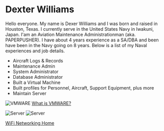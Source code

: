 # Dexter Williams
Hello everyone. My name is Dexer Williams and I was born and raised in Houston, Texas. I currently serve in the United States Navy in Iwakuni, Japan. I'am an Aviation Maintenance Administrationman (aka. PAPERPUSHER). I have about 4 years experience as a SA/DBA and been have been in the Navy going on 8 years. Below is a list of my Naval experiences and job details.
+ Aircraft Logs & Records
+ Maintenance Admin
+ System Administrator
+ Database Administrator
+ Built a Virtual Machine
+ Built profiles for Personnel, Aircraft, Support Equipment, plus more
+ Maintain Server

![VMWARE](https://blogs.vmware.com/workstation/files/2018/09/WS-UI.png)
[What is VMWARE?](https://www.vmware.com/solutions/virtualization.html)

![Server](https://www.itinstock.com/ekmps/shops/itinstock/images/HP-ProLiant-ML350-G3-Tower-Server-XEON-2.8GHz-3Gb-RAM-3x-36Gb-HDD-470061-934-[1]-7264-p.jpg)
![Server](https://www.itinstock.com/ekmps/shops/itinstock/images/HP-ProLiant-ML350-G4-470062-994-Tower-Server-XEON-2x-3.00GHz-2Gb-RAM-5x-36Gb-[2]-8819-p.jpg)

[WiFi Networking Home](https://techzolutionz.github.io/techzolutionz.github.io/)
